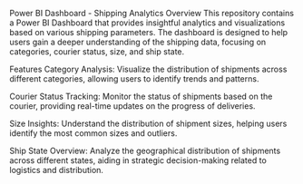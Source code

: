 Power BI Dashboard - Shipping Analytics
Overview
This repository contains a Power BI Dashboard that provides insightful analytics and visualizations based on various shipping parameters. The dashboard is designed to help users gain a deeper understanding of the shipping data, focusing on categories, courier status, size, and ship state.

Features
Category Analysis: Visualize the distribution of shipments across different categories, allowing users to identify trends and patterns.

Courier Status Tracking: Monitor the status of shipments based on the courier, providing real-time updates on the progress of deliveries.

Size Insights: Understand the distribution of shipment sizes, helping users identify the most common sizes and outliers.

Ship State Overview: Analyze the geographical distribution of shipments across different states, aiding in strategic decision-making related to logistics and distribution.
